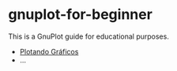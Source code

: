 # gnuplot-for-beginner
This is a GnuPlot guide for educational purposes.

- [Plotando Gráficos](https://github.com/datachico84/gnuplot-for-beginner/blob/main/chapters/my-first-plot.md)
- ...

